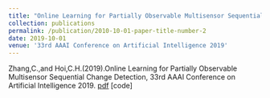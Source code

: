 ```yaml
---
title: "Online Learning for Partially Observable Multisensor Sequential Change Detection"
collection: publications
permalink: /publication/2010-10-01-paper-title-number-2
date: 2019-10-01
venue: '33rd AAAI Conference on Artificial Intelligence 2019'
---
```

Zhang,C.,and Hoi,C.H.(2019).Online Learning for Partially Observable Multisensor Sequential Change Detection, 33rd AAAI Conference on Artificial Intelligence 2019. 
[pdf](http://academicpages.github.io/files/AAAI2019.pdf)  [code]

